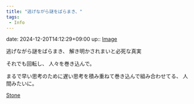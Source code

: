```yaml
---
title: "逃げながら謎をばらまき、"
tags:
 - Info
---
```


date: 2024-12-20T14:12:29+09:00
up:: [Image](../Bar/Novel/Topics/Image.md)

逃げながら謎をばらまき、
解き明かされまいと必死な真実

それでも回転し、
人々を巻き込んで。

まるで早い思考のために遅い思考を積み重ねて巻き込んで組み合わせてる、
人間みたいに。

[Stone](../Bar/Novel/Nacaria/Stone.md)